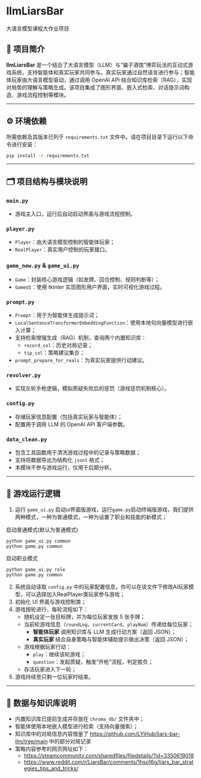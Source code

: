 
# llmLiarsBar  
大语言模型课程大作业项目

## 📌 项目简介

**llmLiarsBar** 是一个结合了大语言模型（LLM）与“骗子酒馆”博弈玩法的互动式游戏系统，支持智能体和真实玩家共同参与。真实玩家通过自然语言进行参与；智能体玩家由大语言模型驱动，通过调用 OpenAI API 结合知识库检索（RAG），实现对局势的理解与策略生成。该项目集成了图形界面、嵌入式检索、对话提示词构造、游戏流程控制等模块。


---

## ⚙️ 环境依赖

所需依赖及其版本已列于 `requirements.txt` 文件中。请在项目目录下运行以下命令进行安装：

```bash
pip install -r requirements.txt
```

---

## 🗂️ 项目结构与模块说明

### `main.py`
- 游戏主入口，运行后自动启动界面与游戏流程控制。

### `player.py`
- `Player`：由大语言模型控制的智能体玩家；
- `RealPlayer`：真实用户控制的玩家接口。

### `game_new.py` & `game_ui.py`
- `Game`：封装核心游戏逻辑（如发牌、回合控制、规则判断等）；
- `GameUI`：使用 tkinter 实现图形用户界面，实时可视化游戏过程。

### `prompt.py`
- `Prompt`：用于为智能体生成提示词；
- `LocalSentenceTransformerEmbeddingFunction`：使用本地句向量模型进行嵌入计算；
- 支持检索增强生成（RAG）机制，查询两个内置知识库：
  - `record_col`：历史对局记录；
  - `tip_col`：策略建议集合；
- `prompt_prepare_for_reals`：为真实玩家提供行动建议。

### `revolver.py`
- 实现左轮手枪逻辑，模拟质疑失败后的惩罚（游戏惩罚机制核心）。

### `config.py`
- 存储玩家信息配置（包括真实玩家与智能体）；
- 配置用于调用 LLM 的 OpenAI API 客户端参数。

### `data_clean.py`
- 包含工具函数用于清洗游戏过程中的记录与策略数据；
- 支持将数据导出为结构化 `jsonl` 格式；
- 本模块不参与游戏运行，仅用于后期分析。

---

## 🧠 游戏运行逻辑

1. 运行 `game_ui.py` 启动ui界面版游戏，运行`game.py`启动终端版游戏，我们提供两种模式，一种为普通模式，一种为设置了职业和技能的新模式；

启动普通模式(默认为普通模式)
```
python game_ui.py common
python game.py common
```

启动职业模式
```
python game_ui.py role
python game.py common
```

2. 系统自动读取 `config.py` 中的玩家配置信息，你可以在该文件下修改AI玩家模型，可以选择加入RealPlayer类玩家参与游戏；
3. 初始化 UI 界面与游戏控制类；
4. 游戏按轮进行，每轮流程如下：
   - 随机设定一张目标牌，并为每位玩家发放 5 张手牌；
   - 当前轮游戏信息（`roundLog`、`currentCard`、`playNum`）传递给每位玩家；
     - **智能体玩家** 调用知识库与 LLM 生成行动方案（返回 JSON）；
     - **真实玩家** 结合自身策略与智能体辅助提示做出决策（返回 JSON）；
   - 游戏根据玩家行动：
     - `play`：继续该轮游戏；
     - `question`：发起质疑，触发“开枪”流程，判定胜负；
   - 存活玩家进入下一轮；
5. 游戏持续至只剩一位玩家时结束。

---

## 📁 数据与知识库说明
- 内置知识库已提前生成并存放在 `chroma_db/` 文件夹中；
- 智能体使用本地嵌入模型进行检索（支持向量搜索）；
- 知识库中的对局信息内容借鉴了 https://github.com/LYiHub/liars-bar-llm/tree/main 中的部分对局记录
-  策略内容参考的网页网址如下：
   - https://steamcommunity.com/sharedfiles/filedetails/?id=3350619018
   - https://www.reddit.com/r/LiarsBar/comments/1hso16g/liars_bar_strategies_tips_and_tricks/
